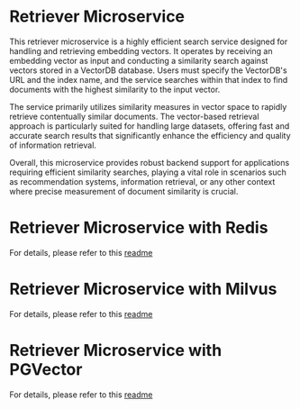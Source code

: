 # Retriever Microservice

This retriever microservice is a highly efficient search service designed for handling and retrieving embedding vectors. It operates by receiving an embedding vector as input and conducting a similarity search against vectors stored in a VectorDB database. Users must specify the VectorDB's URL and the index name, and the service searches within that index to find documents with the highest similarity to the input vector.

The service primarily utilizes similarity measures in vector space to rapidly retrieve contentually similar documents. The vector-based retrieval approach is particularly suited for handling large datasets, offering fast and accurate search results that significantly enhance the efficiency and quality of information retrieval.

Overall, this microservice provides robust backend support for applications requiring efficient similarity searches, playing a vital role in scenarios such as recommendation systems, information retrieval, or any other context where precise measurement of document similarity is crucial.

# Retriever Microservice with Redis

For details, please refer to this [readme](redis/README.md)

# Retriever Microservice with Milvus

For details, please refer to this [readme](milvus/README.md)

# Retriever Microservice with PGVector

For details, please refer to this [readme](pgvector/README.md)
